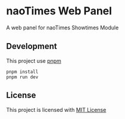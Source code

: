 # naoTimes Web Panel
A web panel for naoTimes Showtimes Module

## Development

This project use [pnpm](https://pnpm.js.org/) 

```
pnpm install
pnpm run dev
```

## License
This project is licensed with [MIT License](LICENSE)
